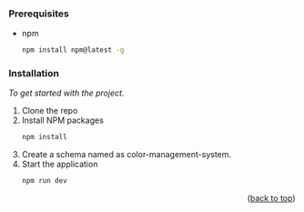 ### Prerequisites
- npm
  ```sh
  npm install npm@latest -g
  ```

### Installation

_To get started with the project._

1. Clone the repo
2. Install NPM packages
   ```sh
   npm install
4. Create a schema named as color-management-system.
3. Start the application
   ```sh
   npm run dev
   ```

<p align="right">(<a href="#top">back to top</a>)</p>

